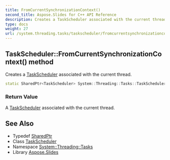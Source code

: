```yaml
---
title: FromCurrentSynchronizationContext()
second_title: Aspose.Slides for C++ API Reference
description: Creates a TaskScheduler associated with the current thread.
type: docs
weight: 27
url: /system.threading.tasks/taskscheduler/fromcurrentsynchronizationcontext/
---
```

## TaskScheduler::FromCurrentSynchronizationContext() method


Creates a [TaskScheduler](../) associated with the current thread.

```cpp
static SharedPtr<TaskScheduler> System::Threading::Tasks::TaskScheduler::FromCurrentSynchronizationContext()
```


### Return Value

A [TaskScheduler](../) associated with the current thread.

## See Also

* Typedef [SharedPtr](../../../system/sharedptr/)
* Class [TaskScheduler](../)
* Namespace [System::Threading::Tasks](../../)
* Library [Aspose.Slides](../../../)